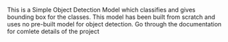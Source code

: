 This is a Simple Object Detection Model which  classifies and gives bounding box for the classes.
This model has been built from scratch and uses no pre-built model for object detection. 
Go through the documentation for comlete details of the project 
